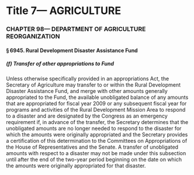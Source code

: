
# Title 7— AGRICULTURE
### CHAPTER 98— DEPARTMENT OF AGRICULTURE REORGANIZATION
#### § 6945. Rural Development Disaster Assistance Fund
##### (f) Transfer of other appropriations to Fund

Unless otherwise specifically provided in an appropriations Act, the Secretary of Agriculture may transfer to or within the Rural Development Disaster Assistance Fund, and merge with other amounts generally appropriated to the Fund, the available unobligated balance of any amounts that are appropriated for fiscal year 2009 or any subsequent fiscal year for programs and activities of the Rural Development Mission Area to respond to a disaster and are designated by the Congress as an emergency requirement if, in advance of the transfer, the Secretary determines that the unobligated amounts are no longer needed to respond to the disaster for which the amounts were originally appropriated and the Secretary provides a certification of this determination to the Committees on Appropriations of the House of Representatives and the Senate. A transfer of unobligated amounts with respect to a disaster may not be made under this subsection until after the end of the two-year period beginning on the date on which the amounts were originally appropriated for that disaster.
